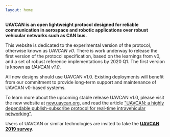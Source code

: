 ```yaml
---
layout: home
---
```


**UAVCAN is an open lightweight protocol designed for reliable communication in aerospace and robotic
applications over robust vehicular networks such as CAN bus.**

This website is dedicated to the experimental version of the protocol, otherwise known as *UAVCAN v0*.
There is work underway to release the first version of the protocol specification, based on the learnings from v0,
and a set of robust reference implementations by 2020 Q1.
The first version is known as *UAVCAN v1.0*.

All new designs should use UAVCAN v1.0.
Existing deployments will benefit from our commitment to provide long-term support and maintenance of
UAVCAN v0-based systems.

To learn more about the upcoming stable release UAVCAN v1.0,
please visit the new website at [new.uavcan.org](https://new.uavcan.org/), and read the article
["UAVCAN: a highly dependable publish-subscribe protocol for real-time intravehicular networking"](https://forum.uavcan.org/t/557).

Users of UAVCAN or similar technologies are invited to take the
[**UAVCAN 2019 survey**](https://forms.gle/1DaemGoUWK4qtHz29).
